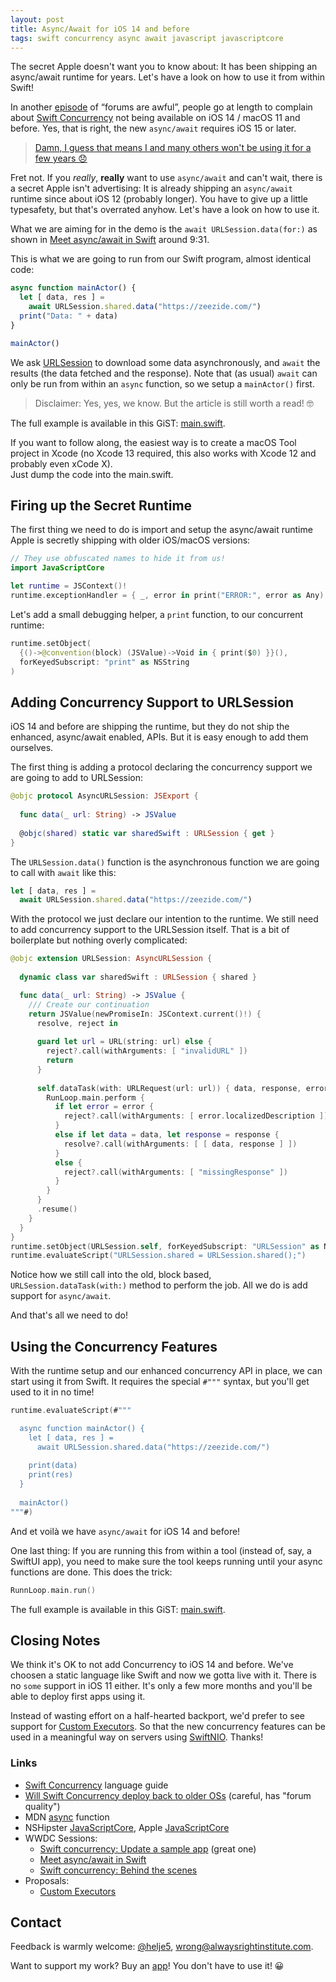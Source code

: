 ```yaml
---
layout: post
title: Async/Await for iOS 14 and before
tags: swift concurrency async await javascript javascriptcore
---
```

The secret Apple doesn't want you to know about:
It has been shipping an async/await runtime for years.
Let's have a look on how to use it from within Swift!

In another [episode](https://forums.swift.org/t/will-swift-concurrency-deploy-back-to-older-oss/49370) 
of “forums are awful”, people go at length to complain about
[Swift Concurrency](https://docs.swift.org/swift-book/LanguageGuide/Concurrency.html)
not being available on iOS 14 / macOS 11 and before.
Yes, that is right, the new `async/await` requires iOS 15 or later.

> [Damn, I guess that means I and many others won't be using it for a few years 😞](https://forums.swift.org/t/will-swift-concurrency-deploy-back-to-older-oss/49370/7)

Fret not. If you *really*, **really** want to use `async/await` and can't wait,
there is a secret Apple isn't advertising:
It is already shipping an `async/await` runtime since about iOS 12
(probably longer).
You have to give up a little typesafety, but that's overrated anyhow.
Let's have a look on how to use it.

What we are aiming for in the demo is the `await URLSession.data(for:)`
as shown in 
[Meet async/await in Swift](https://developer.apple.com/videos/play/wwdc2021/10132)
around 9:31.

This is what we are going to run from our Swift program, almost identical code:
```javascript
async function mainActor() {
  let [ data, res ] =
    await URLSession.shared.data("https://zeezide.com/")
  print("Data: " + data)
}

mainActor()
```
We ask [URLSession](https://developer.apple.com/documentation/foundation/urlsession)
to download some data asynchronously, and `await` the results (the data fetched
and the response).
Note that (as usual) `await` can only be run from within an `async` function,
so we setup a `mainActor()` first.

> Disclaimer: Yes, yes, we know. But the article is still worth a read! 🤓

The full example is available in this GiST:
[main.swift](https://gist.github.com/helje5/0f8f41ac73c2ea0bf161db81defaa08e).

If you want to follow along, the easiest way is to create a macOS
Tool project in Xcode (no Xcode 13 required, this also works with Xcode 12
and probably even xCode X).<br/>
Just dump the code into the main.swift.

## Firing up the Secret Runtime

The first thing we need to do is import and setup the async/await runtime
Apple is secretly shipping with older iOS/macOS versions:
```swift
// They use obfuscated names to hide it from us!
import JavaScriptCore

let runtime = JSContext()!
runtime.exceptionHandler = { _, error in print("ERROR:", error as Any) }
```

Let's add a small debugging helper, a `print` function, to our concurrent
runtime:
```swift
runtime.setObject(
  {()->@convention(block) (JSValue)->Void in { print($0) }}(),
  forKeyedSubscript: "print" as NSString
)
```

## Adding Concurrency Support to URLSession

iOS 14 and before are shipping the runtime, but they do not ship the
enhanced, async/await enabled, APIs.
But it is easy enough to add them ourselves.

The first thing is adding a protocol declaring the concurrency support we are
going to add to URLSession:
```swift
@objc protocol AsyncURLSession: JSExport {
  
  func data(_ url: String) -> JSValue
  
  @objc(shared) static var sharedSwift : URLSession { get }
}
```

The `URLSession.data()` function is the asynchronous function we are going
to call with `await` like this:
```javascript
let [ data, res ] =
  await URLSession.shared.data("https://zeezide.com/")
```

With the protocol we just declare our intention to the runtime.
We still need to add concurrency support to the URLSession itself.
That is a bit of boilerplate but nothing overly complicated:
```swift
@objc extension URLSession: AsyncURLSession {
  
  dynamic class var sharedSwift : URLSession { shared }

  func data(_ url: String) -> JSValue {
    /// Create our continuation
    return JSValue(newPromiseIn: JSContext.current()!) { 
      resolve, reject in
      
      guard let url = URL(string: url) else {
        reject?.call(withArguments: [ "invalidURL" ])
        return
      }
      
      self.dataTask(with: URLRequest(url: url)) { data, response, error in
        RunLoop.main.perform {
          if let error = error {
            reject?.call(withArguments: [ error.localizedDescription ])
          }
          else if let data = data, let response = response {
            resolve?.call(withArguments: [ [ data, response ] ])
          }
          else {
            reject?.call(withArguments: [ "missingResponse" ])
          }
        }
      }
      .resume()
    }
  }
}
runtime.setObject(URLSession.self, forKeyedSubscript: "URLSession" as NSString)
runtime.evaluateScript("URLSession.shared = URLSession.shared();")
```

Notice how we still call into the old, block based, `URLSession.dataTask(with:)` 
method to perform the job.
All we do is add support for `async/await`.

And that's all we need to do!


## Using the Concurrency Features

With the runtime setup and our enhanced concurrency API in place,
we can start using it from Swift. 
It requires the special `#"""` syntax, but you'll get used to it in no time!

```swift
runtime.evaluateScript(#"""

  async function mainActor() {
    let [ data, res ] =
      await URLSession.shared.data("https://zeezide.com/")
    
    print(data)
    print(res)
  }
  
  mainActor()
"""#)
```

And et voilà we have `async/await` for iOS 14 and before!

One last thing:
If you are running this from within a tool (instead of, say, a SwiftUI app), 
you need to make sure the tool keeps running until your async functions are
done.
This does the trick:
```swift
RunnLoop.main.run()
```

The full example is available in this GiST:
[main.swift](https://gist.github.com/helje5/0f8f41ac73c2ea0bf161db81defaa08e).


## Closing Notes

We think it's OK to not add Concurrency to iOS 14 and before.
We've choosen a static language like Swift and now we gotta live with it.
There is no `some` support in iOS 11 either.
It's only a few more months and you'll be able to deploy first apps using it.

Instead of wasting effort on a half-hearted backport,
we'd prefer to see support for
[Custom Executors](https://github.com/rjmccall/swift-evolution/blob/custom-executors/proposals/0000-custom-executors.md).
So that the new concurrency features can be used in a meaningful way
on servers using [SwiftNIO](https://github.com/apple/swift-nio). Thanks!


### Links

- [Swift Concurrency](https://docs.swift.org/swift-book/LanguageGuide/Concurrency.html) language guide
- [Will Swift Concurrency deploy back to older OSs](https://forums.swift.org/t/will-swift-concurrency-deploy-back-to-older-oss/49370)
  (careful, has "forum quality")
- MDN [async](https://developer.mozilla.org/en-US/docs/Web/JavaScript/Reference/Statements/async_function) function
- NSHipster [JavaScriptCore](https://nshipster.com/javascriptcore/),
  Apple [JavaScriptCore](https://developer.apple.com/documentation/javascriptcore)
- WWDC Sessions:
  - [Swift concurrency: Update a sample app](https://developer.apple.com/videos/play/wwdc2021/10194/) (great one)
  - [Meet async/await in Swift](https://developer.apple.com/videos/play/wwdc2021/10132)
  - [Swift concurrency: Behind the scenes](https://developer.apple.com/videos/play/wwdc2021/10254/)
- Proposals:
  - [Custom Executors](https://github.com/rjmccall/swift-evolution/blob/custom-executors/proposals/0000-custom-executors.md)


## Contact

Feedback is warmly welcome:
[@helje5](https://twitter.com/helje5),
[wrong@alwaysrightinstitute.com](mailto:wrong@alwaysrightinstitute.com).

Want to support my work? Buy an [app](https://zeezide.de/en/products/products.html)! 
You don't have to use it! 😀
